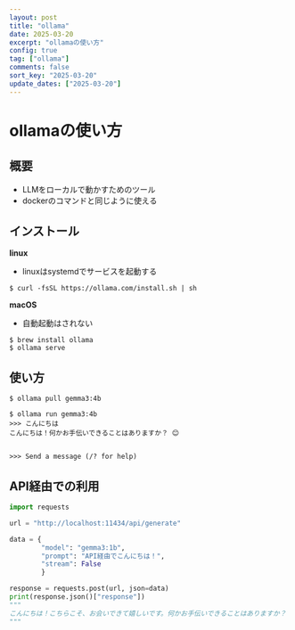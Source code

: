```yaml
---
layout: post
title: "ollama"
date: 2025-03-20
excerpt: "ollamaの使い方"
config: true
tag: ["ollama"]
comments: false
sort_key: "2025-03-20"
update_dates: ["2025-03-20"]
---
```


# ollamaの使い方

## 概要
 - LLMをローカルで動かすためのツール
 - dockerのコマンドと同じように使える

## インストール

**linux**
 - linuxはsystemdでサービスを起動する

```console
$ curl -fsSL https://ollama.com/install.sh | sh
```

**macOS**
 - 自動起動はされない

```console
$ brew install ollama
$ ollama serve
```

## 使い方

```console
$ ollama pull gemma3:4b
```

```console
$ ollama run gemma3:4b
>>> こんにちは
こんにちは！何かお手伝いできることはありますか？ 😊


>>> Send a message (/? for help)
```

## API経由での利用

```python
import requests

url = "http://localhost:11434/api/generate"

data = {
        "model": "gemma3:1b",
        "prompt": "API経由でこんにちは！",
        "stream": False
        }

response = requests.post(url, json=data)
print(response.json()["response"])
"""
こんにちは！こちらこそ、お会いできて嬉しいです。何かお手伝いできることはありますか？
"""
```

